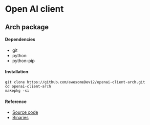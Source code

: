 # Open AI client 
## Arch  package


#### Dependencies
- git
- python
- python-pip

#### Installation
```
git clone https://github.com/awesomeDev12/openai-client-arch.git
cd openai-client-arch
makepkg -si
```

#### Reference
- [Source code](https://github.com/awesomeDev12/openai-client)
- [Binaries](https://github.com/awesomeDev12/openai-client-arch-binaries)
